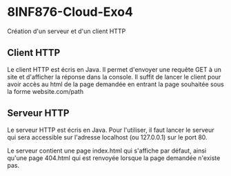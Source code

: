 # 8INF876-Cloud-Exo4
Création d'un serveur et d'un client HTTP

## Client HTTP

Le client HTTP est écris en Java.
Il permet d'envoyer une requête GET à un site et d'afficher la réponse dans la console.
Il suffit de lancer le client pour avoir accès au html de la page demandée en entrant la page souhaitée sous la forme website.com/path

## Serveur HTTP

Le serveur HTTP est écris en Java.
Pour l'utiliser, il faut lancer le serveur qui sera accessible sur l'adresse localhost (ou 127.0.0.1) sur le port 80.

Le serveur contient une page index.html qui s'affiche par défaut, ainsi qu'une page 404.html qui est renvoyée lorsque la page demandée n'existe pas.
